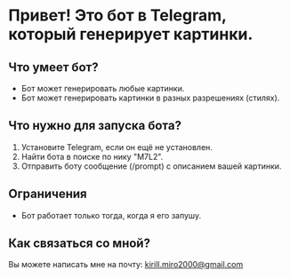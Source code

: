 # Привет! Это бот в Telegram, который генерирует картинки.

## Что умеет бот?

- Бот может генерировать любые картинки.
- Бот может генерировать картинки в разных разрешениях (стилях).

## Что нужно для запуска бота?

1. Установите Telegram, если он ещё не установлен.
2. Найти бота в поиске по нику "M7L2".
3. Отправить боту сообщение (/prompt) с описанием вашей картинки.

## Ограничения

- Бот работает только тогда, когда я его запушу.

## Как связаться со мной?

Вы можете написать мне на почту: kirill.miro2000@gmail.com
